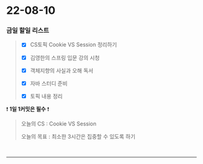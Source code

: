 # 22-08-10
### 금일 할일 리스트

> - [x] CS토픽 Cookie VS Session 정리하기
>
> - [x] 김영한의 스프링 입문 강의 시청
>
> - [x] 객체지향의 사실과 오해 독서
> 
> - [x] 자바 스터디 준비
> 
> - [x] 토픽 내용 정리
    <br/>

❗ **1일 1커밋은 필수** ❗
> 오늘의 CS :  Cookie VS Session
>
> 오늘의 목표 :  최소한 3시간은 집중할 수 있도록 하기
<br/>

------------ 